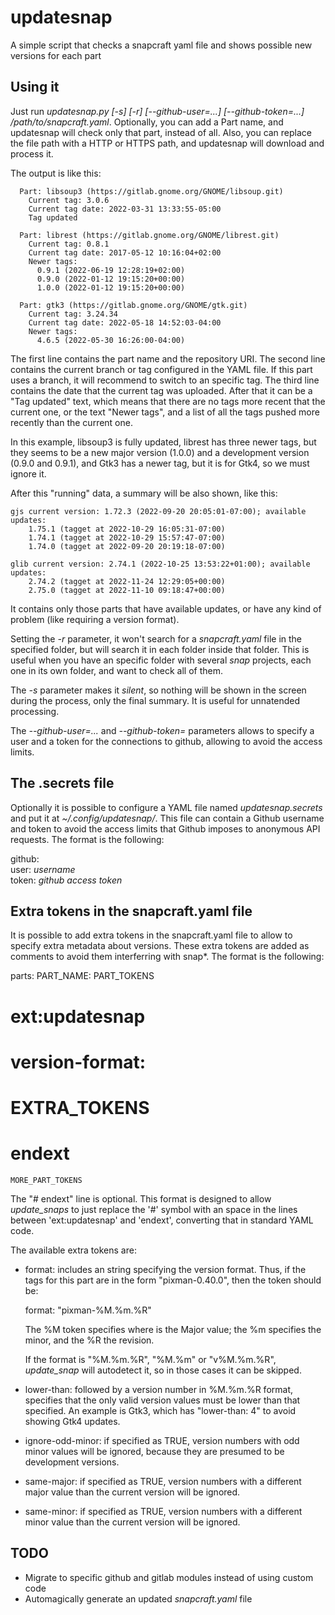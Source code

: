 # updatesnap

A simple script that checks a snapcraft yaml file and shows possible new versions for each part

## Using it

Just run *updatesnap.py [-s] [-r] [--github-user=...] [--github-token=...] /path/to/snapcraft.yaml*.
Optionally, you can add a Part name, and updatesnap will check only that part, instead of all. Also,
you can replace the file path with a HTTP or HTTPS path, and updatesnap will download and process it.

The output is like this:

```
  Part: libsoup3 (https://gitlab.gnome.org/GNOME/libsoup.git)
    Current tag: 3.0.6
    Current tag date: 2022-03-31 13:33:55-05:00
    Tag updated

  Part: librest (https://gitlab.gnome.org/GNOME/librest.git)
    Current tag: 0.8.1
    Current tag date: 2017-05-12 10:16:04+02:00
    Newer tags:
      0.9.1 (2022-06-19 12:28:19+02:00)
      0.9.0 (2022-01-12 19:15:20+00:00)
      1.0.0 (2022-01-12 19:15:20+00:00)

  Part: gtk3 (https://gitlab.gnome.org/GNOME/gtk.git)
    Current tag: 3.24.34
    Current tag date: 2022-05-18 14:52:03-04:00
    Newer tags:
      4.6.5 (2022-05-30 16:26:00-04:00)

```

The first line contains the part name and the repository URI.
The second line contains the current branch or tag configured in the YAML file.
If this part uses a branch, it will recommend to switch to an specific tag.
The third line contains the date that the current tag was uploaded.
After that it can be a "Tag updated" text, which means that there are
no tags more recent that the current one, or the text "Newer tags", and
a list of all the tags pushed more recently than the current one.

In this example, libsoup3 is fully updated, librest has three newer tags,
but they seems to be a new major version (1.0.0) and a development version
(0.9.0 and 0.9.1), and Gtk3 has a newer tag, but it is for Gtk4, so we
must ignore it.

After this "running" data, a summary will be also shown, like this:

```
gjs current version: 1.72.3 (2022-09-20 20:05:01-07:00); available updates:
    1.75.1 (tagget at 2022-10-29 16:05:31-07:00)
    1.74.1 (tagget at 2022-10-29 15:57:47-07:00)
    1.74.0 (tagget at 2022-09-20 20:19:18-07:00)

glib current version: 2.74.1 (2022-10-25 13:53:22+01:00); available updates:
    2.74.2 (tagget at 2022-11-24 12:29:05+00:00)
    2.75.0 (tagget at 2022-11-10 09:18:47+00:00)
```

It contains only those parts that have available updates, or have any kind
of problem (like requiring a version format).

Setting the *-r* parameter, it won't search for a *snapcraft.yaml* file in
the specified folder, but will search it in each folder inside that folder.
This is useful when you have an specific folder with several *snap* projects,
each one in its own folder, and want to check all of them.

The *-s* parameter makes it *silent*, so nothing will be shown in the screen
during the process, only the final summary. It is useful for unnatended
processing.

The *--github-user=...* and *--github-token=* parameters allows to specify a
user and a token for the connections to github, allowing to avoid the access
limits.

## The .secrets file

Optionally it is possible to configure a YAML file named *updatesnap.secrets* and put it
at *~/.config/updatesnap/*. This file can contain a Github username and token to
avoid the access limits that Github imposes to anonymous API requests. The format
is the following:

github:  
    user: *username*  
    token: *github access token*

## Extra tokens in the snapcraft.yaml file

It is possible to add extra tokens in the snapcraft.yaml file to allow to specify
extra metadata about versions. These extra tokens are added as comments to avoid
them interferring with snap*. The format is the following:

parts:
  PART_NAME:
    PART_TOKENS
# ext:updatesnap
#   version-format:
#     EXTRA_TOKENS
# endext
    MORE_PART_TOKENS

The "# endext" line is optional. This format is designed to allow *update_snaps* to
just replace the '#' symbol with an space in the lines between 'ext:updatesnap' and
'endext', converting that in standard YAML code.

The available extra tokens are:

* format: includes an string specifying the version format. Thus, if the tags for this
  part are in the form "pixman-0.40.0", then the token should be:

    format: "pixman-%M.%m.%R"

  The %M token specifies where is the Major value; the %m specifies the minor, and
  the %R the revision.

  If the format is "%M.%m.%R", "%M.%m" or "v%M.%m.%R", *update_snap* will autodetect
  it, so in those cases it can be skipped.
* lower-than: followed by a version number in %M.%m.%R format, specifies that the only
  valid version values must be lower than that specified. An example is Gtk3, which
  has "lower-than: 4" to avoid showing Gtk4 updates.
* ignore-odd-minor: if specified as TRUE, version numbers with odd minor values will be
  ignored, because they are presumed to be development versions.
* same-major: if specified as TRUE, version numbers with a different major value than the
  current version will be ignored.
* same-minor: if specified as TRUE, version numbers with a different minor value than the
  current version will be ignored.

## TODO

* Migrate to specific github and gitlab modules instead of using custom code
* Automagically generate an updated *snapcraft.yaml* file
